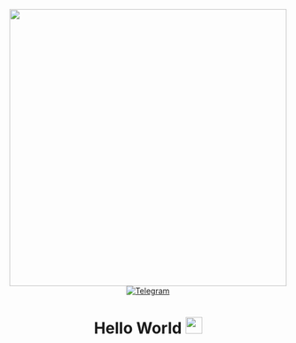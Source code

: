 <div id="header" align="center">
  <img src="https://media.giphy.com/media/FeVg8ViEczcxG/giphy.gif" width="500"/>
  <div id = "badges">
  <a href="https://web.telegram.org/k/#@Sevruukovv">
  <img src="https://img.shields.io/badge/Telegramm-blue?logo=telegramm&logoColor=white&style=for-the-badge" alt="Telegram">
  </a>
      </div>
<img src="https://komarev.com/ghpvc/?username=flyashka&style=flat-square&color=blue" alt=""/>
  <h1>
 Hello World
  <img src="https://media.giphy.com/media/hvRJCLFzcasrR4ia7z/giphy.gif" width="30px"/>
</h1>
</div>
  <!-- <div align="center">
<img src="https://media.giphy.com/media/3o7btZ3T6y3JTmjg4w/giphy.gif" width="600" height="300"/>
  <!-- </div>
  
 :man_technologist: About Me :
Hi, i'm backend devoloper и system administrator from Russia 🔥 
- :telescope: I’m working as a Software Engineer and contributing to frontend and backend for building web applications.

- :seedling: Exploring Technical Content Writing.

- :zap: In my free time, I solve problems on GeeksforGeeks and read tech articles.

- :mailbox:How to reach me: [![Linkedin Badge](https://img.shields.io/badge/-kakbar-blue?style=flat&logo=Linkedin&logoColor=white)](your-linkedin-url)
